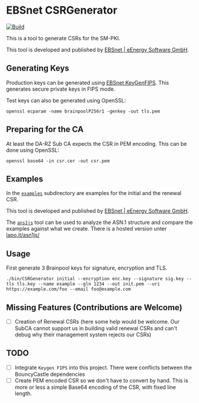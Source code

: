 # EBSnet CSRGenerator

[![Build](https://github.com/vbrandl/CSRGenerator/actions/workflows/build.yml/badge.svg)](https://github.com/vbrandl/CSRGenerator/actions/workflows/build.yml)

This is a tool to generate CSRs for the SM-PKI.

This tool is developed and published by [EBSnet | eEnergy Software
GmbH](https://www.ebsnet.de).

## Generating Keys

Production keys can be generated using [EBSnet
KeyGenFIPS](https://github.com/ebsnet/KeyGenFIPS). This generates secure private
keys in FIPS mode.

Test keys can also be generated using OpenSSL:

```
openssl ecparam -name brainpoolP256r1 -genkey -out tls.pem
```

## Preparing for the CA

At least the DA-RZ Sub CA expects the CSR in PEM encoding. This can be done
using OpenSSL:

```
openssl base64 -in csr.cer -out csr.pem
```

## Examples

In the [`examples`](./examples) subdirectory are examples for the initial and
the renewal CSR.

This tool is developed and published by [EBSnet | eEnergy Software
GmbH](https://www.ebsnet.de).

The [`ans1js`](https://github.com/lapo-luchini/asn1js) tool can be used to
analyze the ASN.1 structure and compare the examples against what we create.
There is a hosted version unter [lapo.it/asn1js/](https://lapo.it/asn1js/)

## Usage

First generate 3 Brainpool keys for signature, encryption and TLS.

```
./bin/CSRGenerator initial --encryption enc.key --signature sig.key --tls tls.key --name example --gln 1234 --out init.pem --uri https://example.com/foo --email foo@example.com
```

## Missing Features (Contributions are Welcome)

- [ ] Creation of Renewal CSRs (here some help would be welcome. Our SubCA
      cannot support us in building valid renewal CSRs and can't debug why their
      management system rejects our CSRs)

## TODO

- [ ] Integrate `Keygen FIPS` into this project. There were conflicts between
      the BouncyCastle dependencies
- [ ] Create PEM encoded CSR so we don't have to convert by hand. This is more
      or less a simple Base64 encoding of the CSR, with fixed line length.
